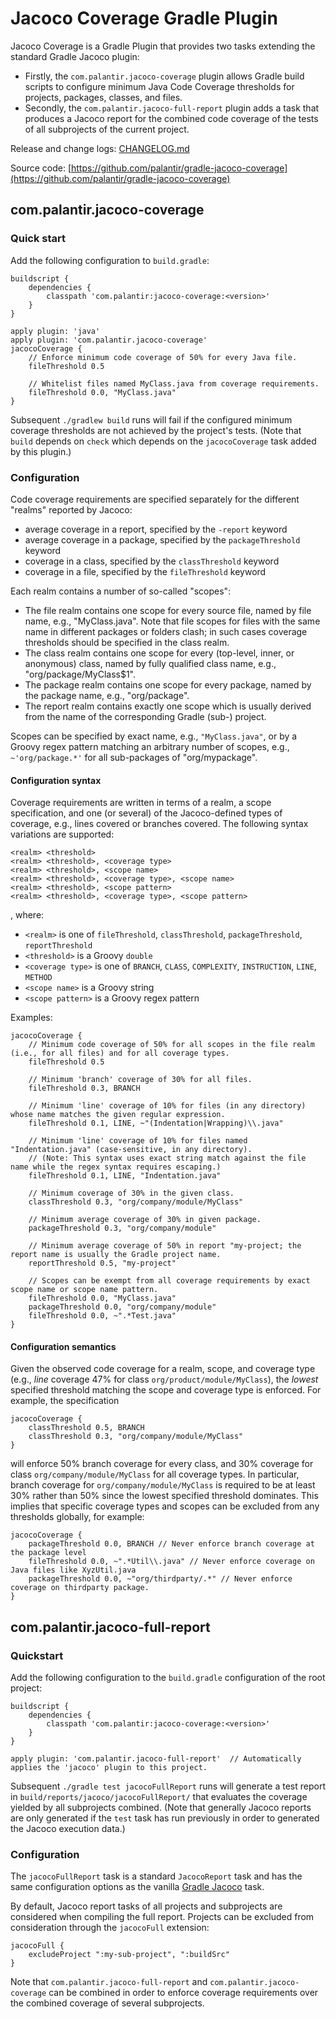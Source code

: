 # Jacoco Coverage Gradle Plugin

Jacoco Coverage is a Gradle Plugin that provides two tasks extending the standard Gradle Jacoco plugin:
- Firstly, the `com.palantir.jacoco-coverage` plugin allows Gradle build scripts to configure minimum Java Code Coverage
thresholds for projects, packages, classes, and files.
- Secondly, the `com.palantir.jacoco-full-report` plugin adds a task that produces a Jacoco report for the combined code
coverage of the tests of all subprojects of the current project.

Release and change logs: [CHANGELOG.md](CHANGELOG.md)

Source code: [https://github.com/palantir/gradle-jacoco-coverage](https://github.com/palantir/gradle-jacoco-coverage)


## com.palantir.jacoco-coverage

### Quick start

Add the following configuration to `build.gradle`:

    buildscript {
        dependencies {
            classpath 'com.palantir:jacoco-coverage:<version>'
        }
    }

    apply plugin: 'java'
    apply plugin: 'com.palantir.jacoco-coverage'
    jacocoCoverage {
        // Enforce minimum code coverage of 50% for every Java file.
        fileThreshold 0.5

        // Whitelist files named MyClass.java from coverage requirements.
        fileThreshold 0.0, "MyClass.java"
    }

Subsequent `./gradlew build` runs will fail if the configured minimum coverage thresholds are not achieved by the
project's tests. (Note that `build` depends on `check` which depends on the `jacocoCoverage` task added by this plugin.)


### Configuration

Code coverage requirements are specified separately for the different "realms" reported by Jacoco:
- average coverage in a report, specified by the `-report` keyword
- average coverage in a package, specified by the `packageThreshold` keyword
- coverage in a class, specified by the `classThreshold` keyword
- coverage in a file, specified by the `fileThreshold` keyword

Each realm contains a number of so-called "scopes": 
- The file realm contains one scope for every source file, named by file name, e.g., "MyClass.java". Note that file
scopes for files with the same name in different packages or folders clash; in such cases coverage thresholds should be
specified in the class realm.
- The class realm contains one scope for every (top-level, inner, or anonymous) class, named by fully qualified class
name, e.g., "org/package/MyClass$1".
- The package realm contains one scope for every package, named by the package name, e.g., "org/package".
- The report realm contains exactly one scope which is usually derived from the name of the corresponding Gradle (sub-)
project.

Scopes can be specified by exact name, e.g., `"MyClass.java"`, or by a Groovy regex pattern matching an arbitrary number
of scopes, e.g., `~'org/package.*'` for all sub-packages of "org/mypackage".

#### Configuration syntax

Coverage requirements are written in terms of a realm, a scope specification, and one (or several) of the Jacoco-defined
types of coverage, e.g., lines covered or branches covered. The following syntax variations are supported:

    <realm> <threshold>
    <realm> <threshold>, <coverage type>
    <realm> <threshold>, <scope name>
    <realm> <threshold>, <coverage type>, <scope name>
    <realm> <threshold>, <scope pattern>
    <realm> <threshold>, <coverage type>, <scope pattern>

, where:
- `<realm>` is one of `fileThreshold`, `classThreshold`, `packageThreshold`, `reportThreshold`
- `<threshold>` is a Groovy `double`
- `<coverage type>` is one of `BRANCH`, `CLASS`, `COMPLEXITY`, `INSTRUCTION`, `LINE`, `METHOD`
- `<scope name>` is a Groovy string
- `<scope pattern>` is a Groovy regex pattern

Examples:

    jacocoCoverage {
        // Minimum code coverage of 50% for all scopes in the file realm (i.e., for all files) and for all coverage types.
        fileThreshold 0.5

        // Minimum 'branch' coverage of 30% for all files.
        fileThreshold 0.3, BRANCH

        // Minimum 'line' coverage of 10% for files (in any directory) whose name matches the given regular expression.
        fileThreshold 0.1, LINE, ~"(Indentation|Wrapping)\\.java"

        // Minimum 'line' coverage of 10% for files named "Indentation.java" (case-sensitive, in any directory).
        // (Note: This syntax uses exact string match against the file name while the regex syntax requires escaping.)
        fileThreshold 0.1, LINE, "Indentation.java"

        // Minimum coverage of 30% in the given class.
        classThreshold 0.3, "org/company/module/MyClass"

        // Minimum average coverage of 30% in given package.
        packageThreshold 0.3, "org/company/module"

        // Minimum average coverage of 50% in report "my-project; the report name is usually the Gradle project name.
        reportThreshold 0.5, "my-project" 

        // Scopes can be exempt from all coverage requirements by exact scope name or scope name pattern.
        fileThreshold 0.0, "MyClass.java"
        packageThreshold 0.0, "org/company/module"
        fileThreshold 0.0, ~".*Test.java"
    }

#### Configuration semantics

Given the observed code coverage for a realm, scope, and coverage type (e.g., _line_ coverage 47% for class
`org/product/module/MyClass`), the *lowest* specified threshold matching the scope and coverage type is enforced. For
example, the specification

    jacocoCoverage {
        classThreshold 0.5, BRANCH
        classThreshold 0.3, "org/company/module/MyClass"
    }

will enforce 50% branch coverage for every class, and 30% coverage for class `org/company/module/MyClass` for all
coverage types. In particular, branch coverage for `org/company/module/MyClass` is required to be at least 30% rather
than 50% since the lowest specified threshold dominates. This implies that specific coverage types and scopes can be
excluded from any thresholds globally, for example:

    jacocoCoverage {
        packageThreshold 0.0, BRANCH // Never enforce branch coverage at the package level
        fileThreshold 0.0, ~".*Util\\.java" // Never enforce coverage on Java files like XyzUtil.java
        packageThreshold 0.0, ~"org/thirdparty/.*" // Never enforce coverage on thirdparty package.
    }



## com.palantir.jacoco-full-report

### Quickstart

Add the following configuration to the `build.gradle` configuration of the root project:

    buildscript {
        dependencies {
            classpath 'com.palantir:jacoco-coverage:<version>'
        }
    }

    apply plugin: 'com.palantir.jacoco-full-report'  // Automatically applies the 'jacoco' plugin to this project.

Subsequent `./gradle test jacocoFullReport` runs will generate a test report in `build/reports/jacoco/jacocoFullReport/`
that evaluates the coverage yielded by all subprojects combined. (Note that generally Jacoco reports are only generated
if the `test` task has run previously in order to generated the Jacoco execution data.)

### Configuration

The `jacocoFullReport` task is a standard `JacocoReport` task and has the same configuration options as the vanilla
[Gradle Jacoco](https://docs.gradle.org/current/userguide/jacoco_plugin.html) task.

By default, Jacoco report tasks of all projects and subprojects are considered when compiling the full report. Projects
can be excluded from consideration through the `jacocoFull` extension:

    jacocoFull {
        excludeProject ":my-sub-project", ":buildSrc"
    }

Note that `com.palantir.jacoco-full-report` and `com.palantir.jacoco-coverage` can be combined in order to enforce coverage requirements over the
combined coverage of several subprojects.
